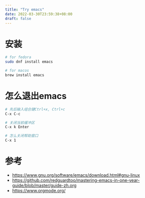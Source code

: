 ```yaml
---
title: "Try emacs"
date: 2022-03-30T23:59:38+08:00
draft: false
---
```


# 安装
```bash
# for fedora
sudo dnf install emacs

# for macos
brew install emacs
```

# 怎么退出emacs
```bash
# 先后输入组合键Ctrl+x, Ctrl+c
C-x C-c

# 关闭当前缓冲区
C-x k Enter

# 怎么关闭帮助窗口
C-x 1
```

# 参考
* https://www.gnu.org/software/emacs/download.html#gnu-linux
* https://github.com/redguardtoo/mastering-emacs-in-one-year-guide/blob/master/guide-zh.org
* https://www.orgmode.org/